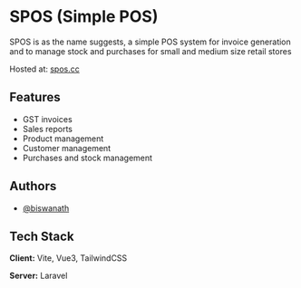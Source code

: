 # SPOS (Simple POS)

SPOS is as the name suggests, a simple POS system for invoice generation and to manage stock
and purchases for small and medium size retail stores

Hosted at: [spos.cc](https://spos.cc)


## Features

- GST invoices
- Sales reports
- Product management
- Customer management
- Purchases and stock management


## Authors

- [@biswanath](https://github.com/Jindon)


## Tech Stack

**Client:** Vite, Vue3, TailwindCSS

**Server:** Laravel
